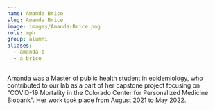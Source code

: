 ```yaml
---
name: Amanda Brice
slug: Amanda Brice
image: images/Amanda-Brice.png
role: mph
group: alumni
aliases:
  - amanda b
  - a brice
---
```


Amanda was a Master of public health student in epidemiology, who contributed to our lab as a part of her capstone project focusing on "COVID-19 Mortality in the Colorado Center for Personalized Medicine Biobank". Her work took place from August 2021 to May 2022.